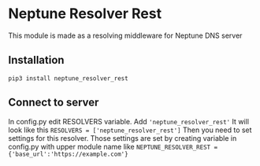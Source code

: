 # Neptune Resolver Rest
This module is made as a resolving middleware for Neptune DNS server
## Installation
```pip3 install neptune_resolver_rest```
## Connect to server
In config.py edit RESOLVERS variable. Add ```'neptune_resolver_rest'```
It will look like this
```RESOLVERS = ['neptune_resolver_rest']```
Then you need to set settings for this resolver. Those settings are set by creating variable in config.py with upper module name like
```NEPTUNE_RESOLVER_REST = {'base_url':'https://example.com'}```